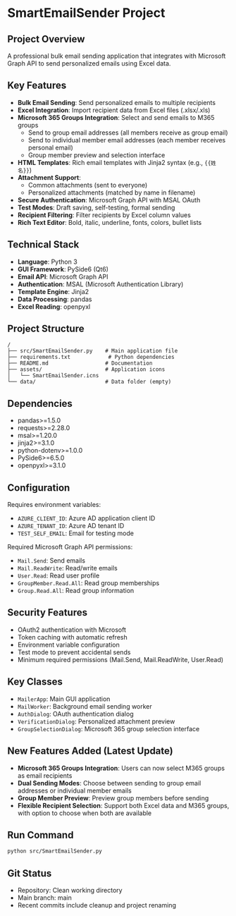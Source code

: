 # SmartEmailSender Project

## Project Overview
A professional bulk email sending application that integrates with Microsoft Graph API to send personalized emails using Excel data.

## Key Features
- **Bulk Email Sending**: Send personalized emails to multiple recipients
- **Excel Integration**: Import recipient data from Excel files (.xlsx/.xls)
- **Microsoft 365 Groups Integration**: Select and send emails to M365 groups
  - Send to group email addresses (all members receive as group email)
  - Send to individual member email addresses (each member receives personal email)
  - Group member preview and selection interface
- **HTML Templates**: Rich email templates with Jinja2 syntax (e.g., `{{姓名}}`)
- **Attachment Support**: 
  - Common attachments (sent to everyone)
  - Personalized attachments (matched by name in filename)
- **Secure Authentication**: Microsoft Graph API with MSAL OAuth
- **Test Modes**: Draft saving, self-testing, formal sending
- **Recipient Filtering**: Filter recipients by Excel column values
- **Rich Text Editor**: Bold, italic, underline, fonts, colors, bullet lists

## Technical Stack
- **Language**: Python 3
- **GUI Framework**: PySide6 (Qt6)
- **Email API**: Microsoft Graph API
- **Authentication**: MSAL (Microsoft Authentication Library)
- **Template Engine**: Jinja2
- **Data Processing**: pandas
- **Excel Reading**: openpyxl

## Project Structure
```
/
├── src/SmartEmailSender.py    # Main application file
├── requirements.txt            # Python dependencies  
├── README.md                  # Documentation
├── assets/                    # Application icons
│   └── SmartEmailSender.icns
└── data/                      # Data folder (empty)
```

## Dependencies
- pandas>=1.5.0
- requests>=2.28.0  
- msal>=1.20.0
- jinja2>=3.1.0
- python-dotenv>=1.0.0
- PySide6>=6.5.0
- openpyxl>=3.1.0

## Configuration
Requires environment variables:
- `AZURE_CLIENT_ID`: Azure AD application client ID
- `AZURE_TENANT_ID`: Azure AD tenant ID  
- `TEST_SELF_EMAIL`: Email for testing mode

Required Microsoft Graph API permissions:
- `Mail.Send`: Send emails
- `Mail.ReadWrite`: Read/write emails
- `User.Read`: Read user profile
- `GroupMember.Read.All`: Read group memberships
- `Group.Read.All`: Read group information

## Security Features
- OAuth2 authentication with Microsoft
- Token caching with automatic refresh
- Environment variable configuration
- Test mode to prevent accidental sends
- Minimum required permissions (Mail.Send, Mail.ReadWrite, User.Read)

## Key Classes
- `MailerApp`: Main GUI application
- `MailWorker`: Background email sending worker
- `AuthDialog`: OAuth authentication dialog
- `VerificationDialog`: Personalized attachment preview
- `GroupSelectionDialog`: Microsoft 365 group selection interface

## New Features Added (Latest Update)
- **Microsoft 365 Groups Integration**: Users can now select M365 groups as email recipients
- **Dual Sending Modes**: Choose between sending to group email addresses or individual member emails
- **Group Member Preview**: Preview group members before sending
- **Flexible Recipient Selection**: Support both Excel data and M365 groups, with option to choose when both are available

## Run Command
```bash
python src/SmartEmailSender.py
```

## Git Status
- Repository: Clean working directory
- Main branch: main
- Recent commits include cleanup and project renaming